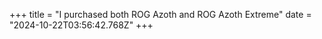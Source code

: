 +++
title = "I purchased both ROG Azoth and ROG Azoth Extreme"
date = "2024-10-22T03:56:42.768Z"
+++
